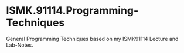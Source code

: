 # ISMK.91114.Programming-Techniques
General Programming Techniques based on my ISMK91114 Lecture and Lab-Notes.
